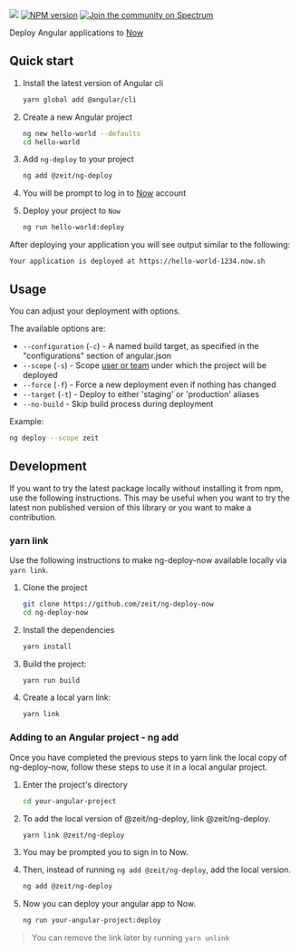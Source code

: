 ![](https://assets.zeit.co/image/upload/v1561740077/repositories/ng-deploy-now/ng-deploy-now.png)
[![NPM version](https://img.shields.io/npm/v/@zeit/ng-deploy.svg)](https://www.npmjs.com/package/@zeit/ng-deploy)
[![Join the community on Spectrum](https://withspectrum.github.io/badge/badge.svg)](https://spectrum.chat/zeit/now)

Deploy Angular applications to [Now](https://zeit.co/now)

## Quick start

1. Install the latest version of Angular cli

   ```sh
   yarn global add @angular/cli
   ```

1. Create a new Angular project

   ```sh
   ng new hello-world --defaults
   cd hello-world
   ```

1. Add `ng-deploy` to your project

   ```sh
   ng add @zeit/ng-deploy
   ```

1. You will be prompt to log in to [Now](https://zeit.co/now) account

1. Deploy your project to `Now`

   ```sh
   ng run hello-world:deploy
   ```

After deploying your application you will see output similar to the following:

```
Your application is deployed at https://hello-world-1234.now.sh
```

## Usage

You can adjust your deployment with options.

The available options are:

- `--configuration` (`-c`) - A named build target, as specified in the "configurations" section of angular.json
- `--scope` (`-s`) - Scope [user or team](https://zeit.co/docs/v2/platform/users-and-teams/) under which the project will be deployed
- `--force` (`-f`) - Force a new deployment even if nothing has changed
- `--target` (`-t`) - Deploy to either 'staging' or 'production' aliases
- `--no-build` - Skip build process during deployment

Example:

```sh
ng deploy --scope zeit
```

## Development

If you want to try the latest package locally without installing it from npm, use the following instructions. This may be useful when you want to try the latest non published version of this library or you want to make a contribution.

### yarn link

Use the following instructions to make ng-deploy-now available locally via `yarn link`.

1. Clone the project

   ```sh
   git clone https://github.com/zeit/ng-deploy-now
   cd ng-deploy-now
   ```

1. Install the dependencies

   ```sh
   yarn install
   ```

1. Build the project:

   ```sh
   yarn run build
   ```

1. Create a local yarn link:

   ```sh
   yarn link
   ```

### Adding to an Angular project - ng add

Once you have completed the previous steps to yarn link the local copy of ng-deploy-now, follow these steps to use it in a local angular project.

1. Enter the project's directory

   ```sh
   cd your-angular-project
   ```

1. To add the local version of @zeit/ng-deploy, link @zeit/ng-deploy.

   ```sh
   yarn link @zeit/ng-deploy
   ```

1. You may be prompted you to sign in to Now.

1. Then, instead of running `ng add @zeit/ng-deploy`, add the local version.

   ```sh
   ng add @zeit/ng-deploy
   ```

1. Now you can deploy your angular app to Now.

   ```sh
   ng run your-angular-project:deploy
   ```

> You can remove the link later by running `yarn unlink`
